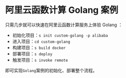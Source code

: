 # 阿里云函数计算 Golang 案例

只需几步就可以快速在阿里云函数计算服务上体验 Golang ：

- 初始化项目：`s init custom-golang -p alibaba`
- 进入项目：`cd custom-golang`
- 构建项目：`s build docker`
- 部署项目：`s deploy`
- 触发项目：`s invoke remote`

即可实现`Golang`案例的初始化、部署整个流程。